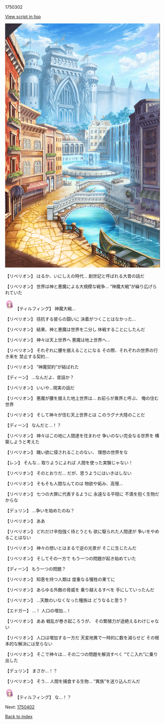 1750302

[View script in lisp](../scripts/1750302.txt)

![006_town.png](../images/backgrounds/006_town.png)

【リベリオン】
はるか、いにしえの時代…
創世記と呼ばれる大昔の話だ

【リベリオン】
世界は神と悪魔による大規模な戦争…
“神魔大戦”が繰り広げられていた

<img src="../images/units/101411.png" alt="101411.png" height="34"/>
【ティルフィング】
神魔大戦…

【リベリオン】
拮抗する彼らの闘いに
決着がつくことはなかった…

【リベリオン】
結果、神と悪魔は世界を二分し
休戦することにしたんだ

【リベリオン】
神々は天上世界へ
悪魔は地上世界へ…

【リベリオン】
それぞれに腰を据えることになる
その際、それぞれの世界の行き来を
禁止する契約…

【リベリオン】
“神魔契約”が結ばれた

【ディーン】
…なんだよ、昔話か？

【リベリオン】
いいや…現実の話だ

【リベリオン】
悪魔が腰を据えた地上世界は…
お前らが異界と呼ぶ、
俺の住む世界

【リベリオン】
そして神々が住む天上世界とは
このラグナ大陸のことだ

【ディーン】
なんだと…！？

【リベリオン】
神々はこの地に人間達を住まわせ
争いのない完全なる世界を
構築しようと考えた

【リベリオン】
醜い欲に侵されることのない、
理想の世界をな

【レン】
そんな…
取りようによれば
人間を使った実験じゃない！

【リベリオン】
そのとおりだ…
だが、思うようにはいきはしない

【リベリオン】
そもそも人間なんてのは
物欲や妬み、高慢…

【リベリオン】
七つの大罪に代表するように
永遠なる平穏に
不満を抱く生物だからな

【デュリン】
…争いを始めたのね？

【リベリオン】
ああ

【リベリオン】
どれだけ辛抱強く待とうとも
欲に駆られた人間達が
争いをやめることはない

【リベリオン】
神々の想いとはまるで逆の光景が
そこに生じたんだ

【リベリオン】
そしてその一方で
もう一つの問題が起き始めていた

【ディーン】
もう一つの問題？

【リベリオン】
知恵を持つ人類は
度重なる犠牲の果てに

【リベリオン】
あらゆる外敵の脅威を
乗り越えるすべを
手にしていったんだ

【リベリオン】
…天敵のいなくなった種族は
どうなると思う？

【エドガー】
…！
人口の増加…！

【リベリオン】
ああ
戦乱が巻き起ころうが、
その繁殖力が途絶えるわけじゃない

【リベリオン】
人口は増加する一方だ
天変地異で一時的に数を減らせど
その根本的な解決には至らない

【リベリオン】
そこで神々は…
その二つの問題を解消すべく
“てこ入れ”に乗り出した

【デュリン】
まさか…！？

【リベリオン】
そう…
人間を捕食する生物…
“異族”を送り込んだんだ

<img src="../images/units/101411.png" alt="101411.png" height="34"/>
【ティルフィング】
な…！？


Next: [1750402](1750402.md)

[Back to index](index.md)
